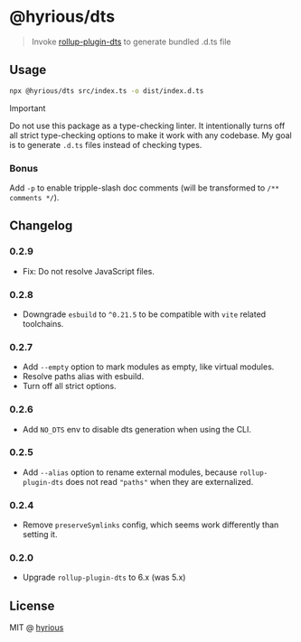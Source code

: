 # @hyrious/dts

> Invoke [rollup-plugin-dts](https://github.com/Swatinem/rollup-plugin-dts) to generate bundled .d.ts file

## Usage

```bash
npx @hyrious/dts src/index.ts -o dist/index.d.ts
```

> [!IMPORTANT]
> Do not use this package as a type-checking linter. It intentionally turns off all strict type-checking options to make it work with any codebase. My goal is to generate `.d.ts` files instead of checking types.

### Bonus

Add `-p` to enable tripple-slash doc comments (will be transformed to `/** comments */`).

## Changelog

### 0.2.9

- Fix: Do not resolve JavaScript files.

### 0.2.8

- Downgrade `esbuild` to `^0.21.5` to be compatible with `vite` related toolchains.

### 0.2.7

- Add `--empty` option to mark modules as empty, like virtual modules.
- Resolve paths alias with esbuild.
- Turn off all strict options.

### 0.2.6

- Add `NO_DTS` env to disable dts generation when using the CLI.

### 0.2.5

- Add `--alias` option to rename external modules, because `rollup-plugin-dts` does not read `"paths"` when they are externalized.

### 0.2.4

- Remove `preserveSymlinks` config, which seems work differently than setting it.

### 0.2.0

- Upgrade `rollup-plugin-dts` to 6.x (was 5.x)

## License

MIT @ [hyrious](https://github.com/hyrious)
